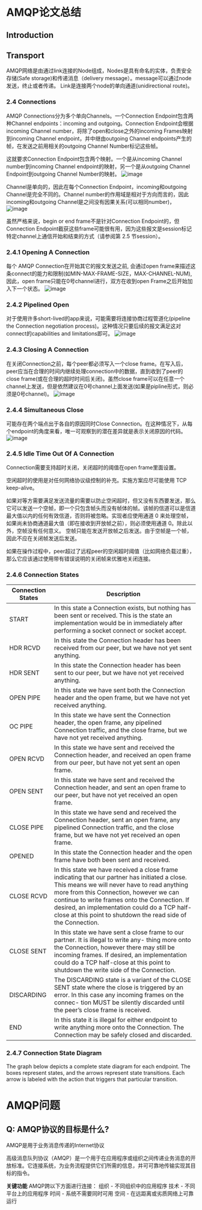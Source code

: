 # AMQP论文总结
## Introduction
## Transport
AMQP网络是由通过link连接的Node组成，Nodes是具有命名的实体，负责安全存储(Safe storage)和传递消息（delivery message）。message可以通过node发送，终止或者传递。
Link是连接两个node的单向通道(unidirectional route)。

### 2.4 Connections
AMQP Connections分为多个单向Channels。一个Connection Endpoint包含两种Channel endpoints：incoming and outgoing。Connection Endpoint会根据incoming Channel number，将除了open和close之外的incoming Frames映射到incoming Channel endpoint，并中继由outgoing Channel endpoints产生的帧，在发送之前用相关的outgoing Channel Number标记这些帧。

这就要求Connection Endpoint包含两个映射。一个是从incoming Channel number到incoming Channel endpoint的映射，另一个是从outgoing Channel Endpoint到outgoing Channel Number的映射。
![image](https://github.com/zhan81776075/The-Journey-of-a-Software-Engineer/assets/39268323/444fd451-1647-46c0-95f6-93bcc7c9a5d2)

Channel是单向的，因此在每个Connection Endpoint，incoming和outgoing Channel是完全不同的。Channel number的作用域是相对于方向而言的，因此incoming和outgoing Channel是之间没有因果关系(可以相同number)，
![image](https://github.com/zhan81776075/The-Journey-of-a-Software-Engineer/assets/39268323/a7e4cbbb-f8c0-493e-844d-d09e66a35152)

虽然严格来说，begin or end frame不是针对Connection Endpoint的，但Connection Endpoint截获这些frame可能很有用，因为这些报文是session标记特定channel上通信开始和结束的方式（请参阅第 2.5 节session）。

### 2.4.1	Opening A Connection
每个 AMQP Connection在开始其它的报文发送之前, 会通过open frame来描述这条connect的能力和限制(如MIN-MAX-FRAME-SIZE，MAX-CHANNEL-NUM), 因此，open frame只能在0号channel进行，双方在收到open Frame之后开始加入下一个状态。
![image](https://github.com/zhan81776075/The-Journey-of-a-Software-Engineer/assets/39268323/181030b5-533c-4e2b-a762-c4b84e598548)

### 2.4.2	Pipelined Open
对于使用许多short-lived的app来说，可能需要将连接协商过程管道化(pipeline the Connection negotiation process)。这种情况只要后续的报文满足这对connect的capabilities and limitations即可。
![image](https://github.com/zhan81776075/The-Journey-of-a-Software-Engineer/assets/39268323/a25610d2-773e-4d4e-b4d3-c4505cb41e31)

### 2.4.3	Closing A Connection
在关闭Connection之前，每个peer都必须写入一个close frame。在写入后，peer应当在合理的时间内继续处理connection中的数据，直到收到了peer的close frame(或在合理的超时时间后关闭)。虽然close frame可以在任意一个channel上发送，但是依然建议在0号channel上面发送(如果是pipline形式，则必须是0号channel)。
![image](https://github.com/zhan81776075/The-Journey-of-a-Software-Engineer/assets/39268323/07aada56-a8d3-46e4-a5eb-06120fc3c7f8)

### 2.4.4	Simultaneous Close
可能存在两个端点出于各自的原因同时Close Connection。在这种情况下，从每个endpoint的角度来看，唯一可观察到的潜在差异就是表示关闭原因的代码。
![image](https://github.com/zhan81776075/The-Journey-of-a-Software-Engineer/assets/39268323/c68c5d7b-1d72-4d9f-a350-91b0b53bcc08)

### 2.4.5	Idle Time Out Of A Connection
Connection需要支持超时关闭，关闭超时的阈值在open frame里面设置。

空闲超时的使用是对任何网络协议级控制的补充。实施方案应尽可能使用 TCP keep-alive。

如果对等方需要满足发送流量的需要以防止空闲超时，但又没有东西要发送，那么它可以发送一个空帧，即一个只包含帧头而没有帧体的帧。该帧的信道可以是信道最大值以内的任何有效信道，否则将被忽略。实现者应使用通道 0 来处理空帧，如果尚未协商通道最大值（即在接收到开放帧之前），则必须使用通道 0。除此以外，空帧没有任何意义。
空帧只能在发送开放帧之后发送。由于空帧是一个帧，因此不应在关闭帧发送后发送。

如果在操作过程中，peer超过了远程peer的空闲超时阈值（比如网络负载过重），那么它应该通过使用带有错误说明的关闭帧来优雅地关闭连接。

### 2.4.6	Connection States
| Connection States      | Description |
| ----------- | ----------- |
| START       | In this state a Connection exists, but nothing has been sent or received. This is the state an implementation would be in immediately after performing a socket connect or socket accept.       |
| HDR RCVD    | In this state the Connection header has been received from our peer, but we have not yet sent anything.        |
| HDR SENT    | In this state the Connection header has been sent to our peer, but we have not yet received anything.        |
| OPEN PIPE   | In this state we have sent both the Connection header and the open frame, but we have not yet received anything.        |
| OC PIPE     | In this state we have sent the Connection header, the open frame, any pipelined Connection traffic, and the close frame, but we have not yet received anything.       |
| OPEN RCVD   | In this state we have sent and received the Connection header, and received an open frame from our peer, but have not yet sent an open frame. |
| OPEN SENT   | In this state we have sent and received the Connection header, and sent an open frame to our peer, but have not yet received an open frame.        |
| CLOSE PIPE  | In this state we have send and received the Connection header, sent an open frame, any pipelined Connection traffic, and the close frame, but we have not yet received an open frame.       |
| OPENED      | In this state the Connection header and the open frame have both been sent and received.       |
| CLOSE RCVD  | In this state we have received a close frame indicating that our partner has initiated a close. This means we will never have to read anything more from this Connection, however we can continue to write frames onto the Connection. If desired, an implementation could do a TCP half-close at this point to shutdown the read side of the Connection.       |
| CLOSE SENT  | In this state we have sent a close frame to our partner. It is illegal to write any- thing more onto the Connection, however there may still be incoming frames. If desired, an implementation could do a TCP half-close at this point to shutdown the write side of the Connection.      |
| DISCARDING  | The DISCARDING state is a variant of the CLOSE SENT state where the close is triggered by an error. In this case any incoming frames on the connec- tion MUST be silently discarded until the peer’s close frame is received.        |
| END         | In this state it is illegal for either endpoint to write anything more onto the Connection. The Connection may be safely closed and discarded.        |

### 2.4.7	Connection State Diagram
The graph below depicts a complete state diagram for each endpoint. The boxes represent states, and the arrows represent state transitions. Each arrow is labeled with the action that triggers that particular transition.


# AMQP问题
## Q: AMQP协议的目标是什么?
AMQP是用于业务消息传递的Internet协议

高级消息队列协议（AMQP）是一个用于在应用程序或组织之间传递业务消息的开放标准。它连接系统，为业务流程提供它们所需的信息，并可可靠地传输实现其目标的指令。

**关键功能**
AMQP跨以下方面进行连接：
组织 - 不同组织中的应用程序
技术 - 不同平台上的应用程序
时间 - 系统不需要同时可用
空间 - 在远距离或劣质网络上可靠运行
